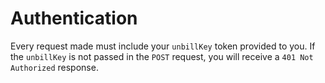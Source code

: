 # Authentication

Every request made must include your `unbillKey` token provided to you. If the `unbillKey` is not passed in the `POST` request, you will receive a `401 Not Authorized` response.